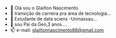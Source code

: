 - 👋 Olá sou o Glailton Nascimento 
- 👀 transição de carreira pra área de tecnologia...
- 🌱 Estudante de data sciens -Uninassau...
- 💞️ sou Pai da Geo,3 anos ...
- 📫 e-mail: glailtonnascimento88@gmail.com


<!---
GlailtonNascimento/GlailtonNascimento is a ✨ special ✨ repository because its `README.md` (this file) appears on your GitHub profile.
You can click the Preview link to take a look at your changes.
--->

